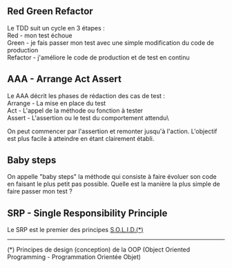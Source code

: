 ## Red Green Refactor
Le TDD suit un cycle en 3 étapes :\
Red - mon test échoue\
Green - je fais passer mon test avec une simple modification du code de production\
Refactor - j'améliore le code de production et de test en continu

## AAA - Arrange Act Assert
Le AAA décrit les phases de rédaction des cas de test :\
Arrange - La mise en place du test\
Act - L'appel de la méthode ou fonction à tester\
Assert - L'assertion ou le test du comportement attendu\

On peut commencer par l'assertion et remonter jusqu'à l'action.
L'objectif est plus facile à atteindre en étant clairement établi.

## Baby steps
On appelle "baby steps" la méthode qui consiste à faire évoluer son code en faisant le plus petit pas possible.
Quelle est la manière la plus simple de faire passer mon test ?

## SRP - Single Responsibility Principle
Le SRP est le premier des principes [S.O.L.I.D.(*)](https://en.wikipedia.org/wiki/SOLID)


---
(*) Principes de design (conception) de la OOP (Object Oriented Programming - Programmation Orientée Objet)
